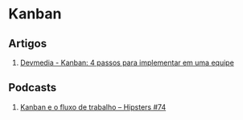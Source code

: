 # Kanban
## Artigos
1. [Devmedia - Kanban: 4 passos para implementar em uma equipe](https://www.devmedia.com.br/kanban-4-passos-para-implementar-em-uma-equipe/30218)

## Podcasts
1. [Kanban e o fluxo de trabalho – Hipsters #74](https://hipsters.tech/kanban-e-o-fluxo-de-trabalho-hipsters-74/)
